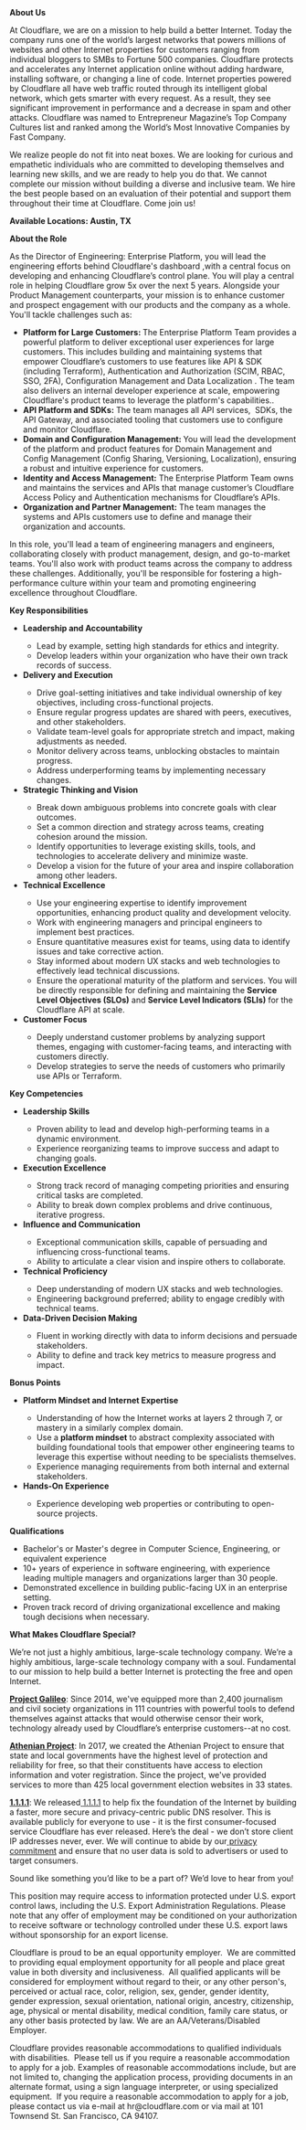 <div class="content-intro">
	<div><strong>About Us</strong></div>
	<div>
		<p>At Cloudflare, we are on a mission to help build a better Internet. Today the company runs one of the world’s largest networks that powers millions of websites and other Internet properties for customers ranging from individual bloggers to SMBs to Fortune 500 companies. Cloudflare protects and accelerates any Internet application online without adding hardware, installing software, or changing a line of code. Internet properties powered by Cloudflare all have web traffic routed through its intelligent global network, which gets smarter with every request. As a result, they see significant improvement in performance and a decrease in spam and other attacks. Cloudflare was named to Entrepreneur Magazine’s Top Company Cultures list and ranked among the World’s Most Innovative Companies by Fast Company.&nbsp;</p>
		<p><span style="font-weight: 400;">We realize people do not fit into neat boxes. We are looking for curious and empathetic individuals who are committed to developing themselves and learning new skills, and we are ready to help you do that. We cannot complete our mission without building a diverse and inclusive team. We hire the best people based on an evaluation of their potential and support them throughout their time at Cloudflare. Come join us!&nbsp;</span></p>
	</div>
</div>
<p><strong>Available Locations: Austin, TX</strong></p>
<p><strong>About the Role</strong></p>
<p>As the Director of Engineering: Enterprise Platform, you will lead the engineering efforts behind Cloudflare's dashboard ,with a central focus on developing and enhancing Cloudflare’s control plane. You will play a central role in helping Cloudflare grow 5x over the next 5 years. Alongside your Product Management counterparts, your mission is to enhance customer and prospect engagement with our products and the company as a whole. You'll tackle challenges such as:</p>
<ul>
	<li><strong>Platform for Large Customers: </strong>The Enterprise Platform Team provides a powerful platform to deliver exceptional user experiences for large customers. This includes building and maintaining systems that empower Cloudflare’s customers to use features like API &amp; SDK (including Terraform), Authentication and Authorization (SCIM, RBAC, SSO, 2FA), Configuration Management and Data Localization . The team also delivers an internal developer experience at scale, empowering Cloudflare's product teams to leverage the platform's capabilities..&nbsp;</li>
	<li><strong>API Platform and SDKs:</strong> The team manages all API services,&nbsp; SDKs, the API Gateway, and associated tooling that customers use to configure and monitor Cloudflare.</li>
	<li><strong>Domain and Configuration Management: </strong>You will lead the development of the platform and product features for Domain Management and Config Management (Config Sharing, Versioning, Localization), ensuring a robust and intuitive experience for customers.</li>
	<li><strong>Identity and Access Management:</strong> The Enterprise Platform Team owns and maintains the services and APIs that manage customer’s Cloudflare Access Policy and Authentication mechanisms for Cloudflare’s APIs.</li>
	<li><strong>Organization and Partner Management:</strong> The team manages the systems and APIs customers use to define and manage their organization and accounts.</li>
</ul>
<p>In this role, you'll lead a team of engineering managers and engineers, collaborating closely with product management, design, and go-to-market teams. You'll also work with product teams across the company to address these challenges. Additionally, you'll be responsible for fostering a high-performance culture within your team and promoting engineering excellence throughout Cloudflare.</p>
<p><strong>Key Responsibilities</strong></p>
<ul>
	<li><strong>Leadership and Accountability</strong></li>
	<ul>
		<li>Lead by example, setting high standards for ethics and integrity.</li>
		<li>Develop leaders within your organization who have their own track records of success.</li>
	</ul>
	<li><strong>Delivery and Execution</strong></li>
	<ul>
		<li>Drive goal-setting initiatives and take individual ownership of key objectives, including cross-functional projects.</li>
		<li>Ensure regular progress updates are shared with peers, executives, and other stakeholders.</li>
		<li>Validate team-level goals for appropriate stretch and impact, making adjustments as needed.</li>
		<li>Monitor delivery across teams, unblocking obstacles to maintain progress.</li>
		<li>Address underperforming teams by implementing necessary changes.</li>
	</ul>
	<li><strong>Strategic Thinking and Vision</strong></li>
	<ul>
		<li>Break down ambiguous problems into concrete goals with clear outcomes.</li>
		<li>Set a common direction and strategy across teams, creating cohesion around the mission.</li>
		<li>Identify opportunities to leverage existing skills, tools, and technologies to accelerate delivery and minimize waste.</li>
		<li>Develop a vision for the future of your area and inspire collaboration among other leaders.</li>
	</ul>
	<li><strong>Technical Excellence</strong></li>
	<ul>
		<li>Use your engineering expertise to identify improvement opportunities, enhancing product quality and development velocity.</li>
		<li>Work with engineering managers and principal engineers to implement best practices.</li>
		<li>Ensure quantitative measures exist for teams, using data to identify issues and take corrective action.</li>
		<li>Stay informed about modern UX stacks and web technologies to effectively lead technical discussions.</li>
		<li>Ensure the operational maturity of the platform and services. You will be directly responsible for defining and maintaining the <strong>Service Level Objectives (SLOs)</strong> and <strong>Service Level Indicators (SLIs)</strong> for the Cloudflare API at scale.</li>
	</ul>
	<li><strong>Customer Focus</strong></li>
	<ul>
		<li>Deeply understand customer problems by analyzing support themes, engaging with customer-facing teams, and interacting with customers directly.</li>
		<li>Develop strategies to serve the needs of customers who primarily use APIs or Terraform.</li>
	</ul>
</ul>
<p><strong>Key Competencies</strong></p>
<ul>
	<li><strong>Leadership Skills</strong></li>
	<ul>
		<li>Proven ability to lead and develop high-performing teams in a dynamic environment.</li>
		<li>Experience reorganizing teams to improve success and adapt to changing goals.</li>
	</ul>
	<li><strong>Execution Excellence</strong></li>
	<ul>
		<li>Strong track record of managing competing priorities and ensuring critical tasks are completed.</li>
		<li>Ability to break down complex problems and drive continuous, iterative progress.</li>
	</ul>
	<li><strong>Influence and Communication</strong></li>
	<ul>
		<li>Exceptional communication skills, capable of persuading and influencing cross-functional teams.</li>
		<li>Ability to articulate a clear vision and inspire others to collaborate.</li>
	</ul>
	<li><strong>Technical Proficiency</strong></li>
	<ul>
		<li>Deep understanding of modern UX stacks and web technologies.</li>
		<li>Engineering background preferred; ability to engage credibly with technical teams.</li>
	</ul>
	<li><strong>Data-Driven Decision Making</strong></li>
	<ul>
		<li>Fluent in working directly with data to inform decisions and persuade stakeholders.</li>
		<li>Ability to define and track key metrics to measure progress and impact.</li>
	</ul>
</ul>
<p><strong>Bonus Points</strong></p>
<ul>
	<li><strong>Platform Mindset and Internet Expertise</strong></li>
	<ul>
		<li>Understanding of how the Internet works at layers 2 through 7, or mastery in a similarly complex domain.</li>
		<li>Use a <strong>platform mindset</strong> to abstract complexity associated with building foundational tools that empower other engineering teams to leverage this expertise without needing to be specialists themselves.</li>
		<li>Experience managing requirements from both internal and external stakeholders.</li>
	</ul>
	<li><strong>Hands-On Experience</strong></li>
	<ul>
		<li>Experience developing web properties or contributing to open-source projects.</li>
	</ul>
</ul>
<p><strong>Qualifications</strong></p>
<ul>
	<li>Bachelor's or Master's degree in Computer Science, Engineering, or equivalent experience</li>
	<li>10+ years of experience in software engineering, with experience leading multiple managers and organizations larger than 30 people.</li>
	<li>Demonstrated excellence in building public-facing UX in an enterprise setting.</li>
	<li>Proven track record of driving organizational excellence and making tough decisions when necessary.</li>
</ul>
<div class="content-conclusion">
	<p><strong>What Makes Cloudflare Special?</strong></p>
	<p><span style="font-weight: 400;">We’re not just a highly ambitious, large-scale technology company. We’re a highly ambitious, large-scale technology company with a soul. Fundamental to our mission to help build a better Internet is protecting the free and open Internet.</span></p>
	<p><a href="https://blog.cloudflare.com/protecting-free-expression-online/"><strong>Project Galileo</strong></a><span style="font-weight: 400;">: Since 2014, we've equipped more than 2,400 journalism and civil society organizations in 111 countries with powerful tools to defend themselves against attacks that would otherwise censor their work, technology already used by Cloudflare’s enterprise customers--at no cost.</span></p>
	<p><strong><a href="https://www.cloudflare.com/athenian/">Athenian Project</a></strong><span style="font-weight: 400;">: In 2017, we created the Athenian Project to ensure that state and local governments have the highest level of protection and reliability for free, so that their constituents have access to election information and voter registration. Since the project, we've provided services to more than 425 local government election websites in 33 states.</span></p>
	<p><a href="https://1.1.1.1/"><strong>1.1.1.1</strong></a><span style="font-weight: 400;">: We released</span><a href="https://1.1.1.1/"> <span style="font-weight: 400;">1.1.1.1</span></a><span style="font-weight: 400;"> to help fix the foundation of the Internet by building a faster, more secure and privacy-centric public DNS resolver. This is available publicly for everyone to use - it is the first consumer-focused service Cloudflare has ever released. Here’s the deal - we don’t store client IP addresses never, ever. We will continue to abide by our</span><a href="https://developers.cloudflare.com/1.1.1.1/privacy/public-dns-resolver"> privacy commitment</a><span style="font-weight: 400;"> and ensure that no user data is sold to advertisers or used to target consumers.</span></p>
	<p><span style="font-weight: 400;">Sound like something you’d like to be a part of? We’d love to hear from you!</span></p>
	<p><span style="font-weight: 400;">This position may require access to information protected under U.S. export control laws, including the U.S. Export Administration Regulations. Please note that any offer of employment may be conditioned on your authorization to receive software or technology controlled under these U.S. export laws without sponsorship for an export license.</span></p>
	<p><span style="font-weight: 400;">Cloudflare is proud to be an equal opportunity employer. &nbsp;We are committed to providing equal employment opportunity for all people and place great value in both diversity and inclusiveness. &nbsp;All qualified applicants will be considered for employment without regard to their, or any other person's, perceived or actual</span> <span style="font-weight: 400;">race, color, religion, sex, gender, gender identity, gender expression, sexual orientation, national origin, ancestry, citizenship, age, physical or mental disability, medical condition, family care status, or any other basis protected by law. </span><span style="font-weight: 400;">We are an AA/Veterans/Disabled Employer.</span></p>
	<p><span style="font-weight: 400;">Cloudflare provides reasonable accommodations to qualified individuals with disabilities. &nbsp;Please tell us if you require a reasonable accommodation to apply for a job. Examples of reasonable accommodations include, but are not limited to, changing the application process, providing documents in an alternate format, using a sign language interpreter, or using specialized equipment. &nbsp;If you require a reasonable accommodation to apply for a job, please contact us via e-mail at </span><span style="font-weight: 400;">hr@cloudflare.com</span><span style="font-weight: 400;"> or via mail at 101 Townsend St. San Francisco, CA 94107.</span></p>
</div>